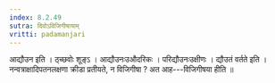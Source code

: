 ```yaml
---
index: 8.2.49
sutra: दिवोऽविजिगीषायाम्
vritti: padamanjari
---
```


 आद्यौउन इति । ठ्च्छवोः शूङ्ऽ । आद्यौउनःउऔदरिकः । परिद्यौउनःउक्षीणः । द्यौउतं वर्तते इति । नन्वत्राक्षादिपतनलक्षणा क्रीडा प्रतीयते, न विजिगीषा ? अत आह---विजिगीषया हीति ॥